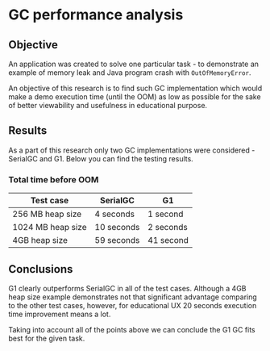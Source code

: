 # GC performance analysis

## Objective

An application was created to solve one particular task -
to demonstrate an example of memory leak and Java program crash with `OutOfMemoryError`.

An objective of this research is to find such GC implementation which would make
a demo execution time (until the OOM) as low as possible for the sake of better
viewability and usefulness in educational purpose. 
 
## Results

As a part of this research only two GC implementations were considered - SerialGC and G1. Below you can find the testing results.

### Total time before OOM

<table>
    <thead>
        <tr>
            <th>
                Test case
            </th>
            <th>
                SerialGC
            </th>
            <th>
                G1
            </th>
        </tr>
    </thead>
    <tbody>
        <tr>
            <td>
                256 MB heap size
            </td>
            <td>
                4 seconds
            </td>
            <td>
                1 second
            </td>
        </tr>
        <tr>
            <td>
                1024 MB heap size
            </td>
            <td>
                10 seconds
            </td>
            <td>
                2 seconds
            </td>
        </tr>
        <tr>
            <td>
                4GB heap size
            </td>
            <td>
                59 seconds
            </td>
            <td>
                41 second
            </td>
        </tr>
    </tbody>
</table>

## Conclusions

G1 clearly outperforms SerialGC in all of the test cases. Although a 4GB heap size example demonstrates not that significant advantage 
comparing to the other test cases, however, for educational UX 20 seconds execution time improvement means a lot.

Taking into account all of the points above we can conclude the G1 GC fits best for the given task.